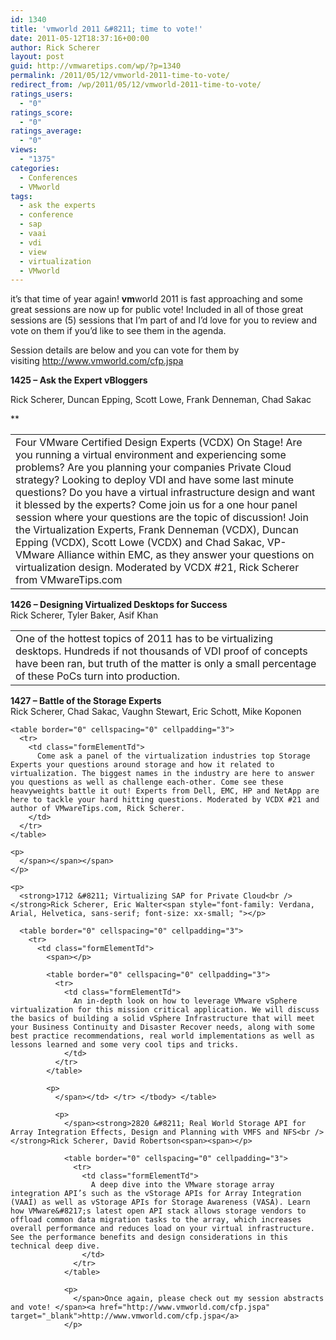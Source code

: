 ```yaml
---
id: 1340
title: 'vmworld 2011 &#8211; time to vote!'
date: 2011-05-12T18:37:16+00:00
author: Rick Scherer
layout: post
guid: http://vmwaretips.com/wp/?p=1340
permalink: /2011/05/12/vmworld-2011-time-to-vote/
redirect_from: /wp/2011/05/12/vmworld-2011-time-to-vote/
ratings_users:
  - "0"
ratings_score:
  - "0"
ratings_average:
  - "0"
views:
  - "1375"
categories:
  - Conferences
  - VMworld
tags:
  - ask the experts
  - conference
  - sap
  - vaai
  - vdi
  - view
  - virtualization
  - VMworld
---
```

it&#8217;s that time of year again! **vm**world 2011 is fast approaching and some great sessions are now up for public vote! Included in all of those great sessions are (5) sessions that I&#8217;m part of and I&#8217;d love for you to review and vote on them if you&#8217;d like to see them in the agenda.

Session details are below and you can vote for them by visiting <a href="http://www.vmworld.com/cfp.jspa" target="_blank">http://www.vmworld.com/cfp.jspa</a>

**1425 &#8211; Ask the Expert vBloggers**
  
Rick Scherer, Duncan Epping, Scott Lowe, Frank Denneman, Chad Sakac
  
**<span></p> 

<table border="0" cellspacing="0" cellpadding="3">
  <tr>
    <td class="formElementTd">
      Four VMware Certified Design Experts (VCDX) On Stage! Are you running a virtual environment and experiencing some problems? Are you planning your companies Private Cloud strategy? Looking to deploy VDI and have some last minute questions? Do you have a virtual infrastructure design and want it blessed by the experts? Come join us for a one hour panel session where your questions are the topic of discussion! Join the Virtualization Experts, Frank Denneman (VCDX), Duncan Epping (VCDX), Scott Lowe (VCDX) and Chad Sakac, VP-VMware Alliance within EMC, as they answer your questions on virtualization design. Moderated by VCDX #21, Rick Scherer from VMwareTips.com
    </td>
  </tr>
</table>

<p>
  </span></strong>
</p>

<p>
  <strong>1426 &#8211; Designing Virtualized Desktops for Success</strong><br /> Rick Scherer, Tyler Baker, Asif Khan<br /> <strong><span></p> 
  
  <table border="0" cellspacing="0" cellpadding="3">
    <tr>
      <td class="formElementTd">
        One of the hottest topics of 2011 has to be virtualizing desktops. Hundreds if not thousands of VDI proof of concepts have been ran, but truth of the matter is only a small percentage of these PoCs turn into production.
      </td>
    </tr>
  </table>
  
  <p>
    </span></strong>
  </p>
  
  <p>
    <strong>1427 &#8211; Battle of the Storage Experts</strong><br /> Rick Scherer, Chad Sakac, Vaughn Stewart, Eric Schott, Mike Koponen<br /> <span style="line-height: normal;"><span style="font-family: Verdana, Arial, Helvetica, sans-serif; font-size: xx-small;"><span></p> 
    
    <table border="0" cellspacing="0" cellpadding="3">
      <tr>
        <td class="formElementTd">
          Come ask a panel of the virtualization industries top Storage Experts your questions around storage and how it related to virtualization. The biggest names in the industry are here to answer you questions as well as challenge each-other. Come see these heavyweights battle it out! Experts from Dell, EMC, HP and NetApp are here to tackle your hard hitting questions. Moderated by VCDX #21 and author of VMwareTips.com, Rick Scherer.
        </td>
      </tr>
    </table>
    
    <p>
      </span></span></span>
    </p>
    
    <p>
      <strong>1712 &#8211; Virtualizing SAP for Private Cloud<br /> </strong>Rick Scherer, Eric Walter<span style="font-family: Verdana, Arial, Helvetica, sans-serif; font-size: xx-small; "></p> 
      
      <table border="0" cellspacing="0" cellpadding="3">
        <tr>
          <td class="formElementTd">
            <span></p> 
            
            <table border="0" cellspacing="0" cellpadding="3">
              <tr>
                <td class="formElementTd">
                  An in-depth look on how to leverage VMware vSphere virtualization for this mission critical application. We will discuss the basics of building a solid vSphere Infrastructure that will meet your Business Continuity and Disaster Recover needs, along with some best practice recommendations, real world implementations as well as lessons learned and some very cool tips and tricks.
                </td>
              </tr>
            </table>
            
            <p>
              </span></td> </tr> </tbody> </table> 
              
              <p>
                </span><strong>2820 &#8211; Real World Storage API for Array Integration Effects, Design and Planning with VMFS and NFS<br /> </strong>Rick Scherer, David Robertson<span><span></p> 
                
                <table border="0" cellspacing="0" cellpadding="3">
                  <tr>
                    <td class="formElementTd">
                      A deep dive into the VMware storage array integration API’s such as the vStorage APIs for Array Integration (VAAI) as well as vStorage APIs for Storage Awareness (VASA). Learn how VMware&#8217;s latest open API stack allows storage vendors to offload common data migration tasks to the array, which increases overall performance and reduces load on your virtual infrastructure. See the performance benefits and design considerations in this technical deep dive.
                    </td>
                  </tr>
                </table>
                
                <p>
                  </span>Once again, please check out my session abstracts and vote! </span><a href="http://www.vmworld.com/cfp.jspa" target="_blank">http://www.vmworld.com/cfp.jspa</a>
                </p>